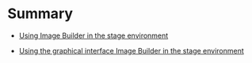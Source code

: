 # Summary

- [Using Image Builder in the stage environment](./image-builder-in-stage.md)

- [Using the graphical interface Image Builder in the stage environment](./image-builder-in-stage-gui.md)
